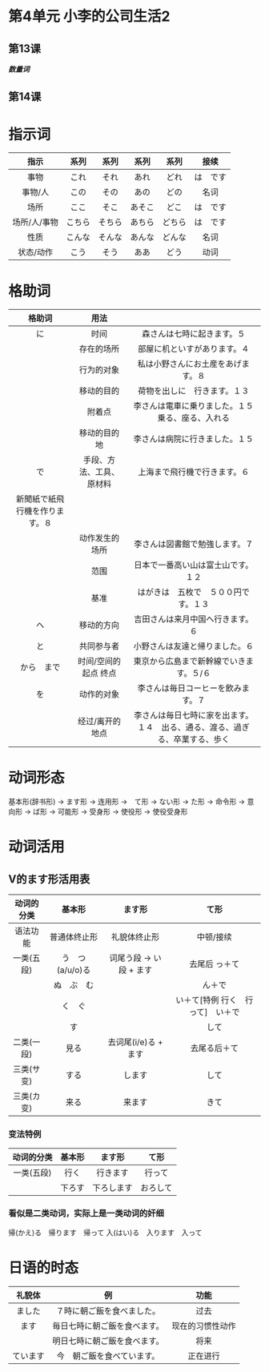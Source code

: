 # 第4单元 小李的公司生活2
## 第13课 
***数量词***
## 第14课

# 指示词
|指示|系列|系列|系列|系列|接续|
|:-:|:-:|:-:|:-:|:-:|:-:|
|事物|これ|それ|あれ|どれ|は　です|
|事物/人|この|その|あの|どの|名词|
|场所|ここ|そこ|あそこ|どこ|は　です|
|场所/人/事物|こちら|そちら|あちら|どちら|は　です|
|性质|こんな|そんな|あんな|どんな|名词|
|状态/动作|こう|そう|ああ|どう|动词|

# 格助词
|格助词|用法||
|:-:|:-:|:-:|
|に|时间|森さんは七時に起きます。５|
||存在的场所|部屋に机といすがあります。４|
||行为的对象|私は小野さんにお土産をあげます。８|
||移动的目的|荷物を出しに　行きます。１３|
||附着点|李さんは電車に乗りました。１５　乗る、座る、入れる|
||移动的目的地|李さんは病院に行きました。１５|
|で|手段、方法、工具、原材料|上海まで飛行機で行きます。６
新聞紙で紙飛行機を作ります。８|
||动作发生的场所|李さんは図書館で勉強します。７|
||范围|日本で一番高い山は富士山です。１２|
||基准|はがきは　五枚で　５００円です。１３|
|へ|移动的方向|吉田さんは来月中国へ行きます。６|
|と|共同参与者|小野さんは友達と帰りました。６|
|から　まで|时间/空间的起点 终点|東京から広島まで新幹線でいきます。５/６|
|を|动作的对象|李さんは毎日コーヒーを飲みます。７|
||经过/离开的地点|李さんは毎日七時に家を出ます。１４　出る、通る、渡る、過ぎる、卒業する、歩く|

# 动词形态
基本形(辞书形)   -> ます形 -> 连用形
        ->　て形
        -> ない形
        -> た形
        -> 命令形
        -> 意向形
        -> ば形
        -> 可能形
        -> 受身形
        -> 使役形 -> 使役受身形

# 动词活用
## V的ます形活用表
|动词的分类|基本形|ます形|て形|
|:-:|:-:|:-:|:-:|
|语法功能|普通体终止形|礼貌体终止形|中顿/接续|
|一类(五段)|う　つ　(a/u/o)る|词尾う段 -> い段 + ます|去尾后 っ＋て|
||ぬ　ぶ　む||ん＋で|
||く　ぐ||い＋て[特例 行く　行って]　い＋で|
||す||して|
|二类(一段)|見る|去词尾(i/e)る + ます|去尾る后＋て|
|三类(サ变)|する|します|して|
|三类(カ变)|来る|来ます|きて|

### 变法特例
|动词的分类|基本形|ます形|て形|
|:-:|:-:|:-:|:-:|
|一类(五段)|行く|行きます|行って|
||下ろす|下ろします|おろして|

### 看似是二类动词，实际上是一类动词的奸细
帰(かえ)る　帰ります　帰って
入(はい)る　入ります　入って

# 日语的时态
|礼貌体|例|功能|
|:-:|:-:|:-:|
|ました|７時に朝ご飯を食べました。|过去|
|ます|毎日七時に朝ご飯を食べます。|现在的习惯性动作|
||明日七時に朝ご飯を食べます。|将来|
|ています|今　朝ご飯を食べています。|正在进行|
